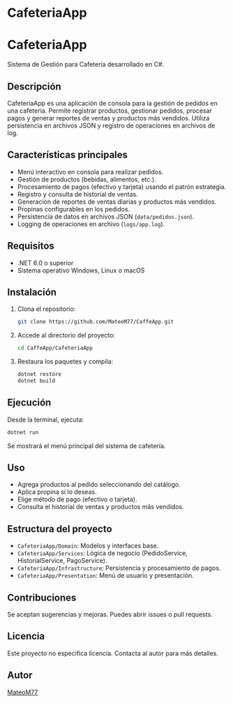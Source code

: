 # CafeteriaApp

# CafeteriaApp

Sistema de Gestión para Cafetería desarrollado en C#.

## Descripción

CafeteriaApp es una aplicación de consola para la gestión de pedidos en una cafetería. Permite registrar productos, gestionar pedidos, procesar pagos y generar reportes de ventas y productos más vendidos. Utiliza persistencia en archivos JSON y registro de operaciones en archivos de log.

## Características principales

- Menú interactivo en consola para realizar pedidos.
- Gestión de productos (bebidas, alimentos, etc.).
- Procesamiento de pagos (efectivo y tarjeta) usando el patrón estrategia.
- Registro y consulta de historial de ventas.
- Generación de reportes de ventas diarias y productos más vendidos.
- Propinas configurables en los pedidos.
- Persistencia de datos en archivos JSON (`data/pedidos.json`).
- Logging de operaciones en archivo (`logs/app.log`).

## Requisitos

- .NET 6.0 o superior
- Sistema operativo Windows, Linux o macOS

## Instalación

1. Clona el repositorio:
   ```bash
   git clone https://github.com/MateoM77/CaffeApp.git
   ```
2. Accede al directorio del proyecto:
   ```bash
   cd CaffeApp/CafeteriaApp
   ```
3. Restaura los paquetes y compila:
   ```bash
   dotnet restore
   dotnet build
   ```

## Ejecución

Desde la terminal, ejecuta:
```bash
dotnet run
```
Se mostrará el menú principal del sistema de cafetería.

## Uso

- Agrega productos al pedido seleccionando del catálogo.
- Aplica propina si lo deseas.
- Elige método de pago (efectivo o tarjeta).
- Consulta el historial de ventas y productos más vendidos.

## Estructura del proyecto

- `CafeteriaApp/Domain`: Modelos y interfaces base.
- `CafeteriaApp/Services`: Lógica de negocio (PedidoService, HistorialService, PagoService).
- `CafeteriaApp/Infrastructure`: Persistencia y procesamiento de pagos.
- `CafeteriaApp/Presentation`: Menú de usuario y presentación.

## Contribuciones

Se aceptan sugerencias y mejoras. Puedes abrir issues o pull requests.

## Licencia

Este proyecto no especifica licencia. Contacta al autor para más detalles.

## Autor

[MateoM77](https://github.com/MateoM77)
